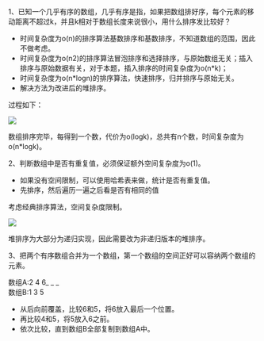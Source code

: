 1、已知一个几乎有序的数组，几乎有序是指，如果把数组排好序，每个元素的移动距离不超过k，并且k相对于数组长度来说很小，用什么排序发比较好？
- 时间复杂度为o(n)的排序算法基数排序和基数排序，不知道数组的范围，因此不做考虑。
- 时间复杂度为o(n2)的排序算法冒泡排序和选择排序，与原始数组无关；插入排序与原始数据有关，对于本题，插入排序的时间复杂度为o(n*k)；
- 时间复杂度为o(n*logn)的排序算法，快速排序，归并排序与原始无关。
- 解决方法为改进后的堆排序。

过程如下：

![](http://otl4ekdmf.bkt.clouddn.com/paixu3_1.png)

数组排序完毕，每得到一个数，代价为o(logk)，总共有n个数，时间复杂度为o(n*logk)。

2、判断数组中是否有重复值，必须保证额外空间复杂度为o(1)。
- 如果没有空间限制，可以使用哈希表来做，统计是否有重复值。
- 先排序，然后遍历一遍之后看是否有相同的值

考虑经典排序算法，空间复杂度限制。

![](http://otl4ekdmf.bkt.clouddn.com/paixu3_2.png)

堆排序为大部分为递归实现，因此需要改为非递归版本的堆排序。

3、把两个有序数组合并为一个数组，第一个数组的空间正好可以容纳两个数组的元素。

数组A:2 4 6_ _ _  
数组B:1 3 5
- 从后向前覆盖，比较6和5，将6放入最后一个位置。
- 再比较4和5，将5放入6之前。
- 依次比较，直到数组B全部复制到数组A中。

